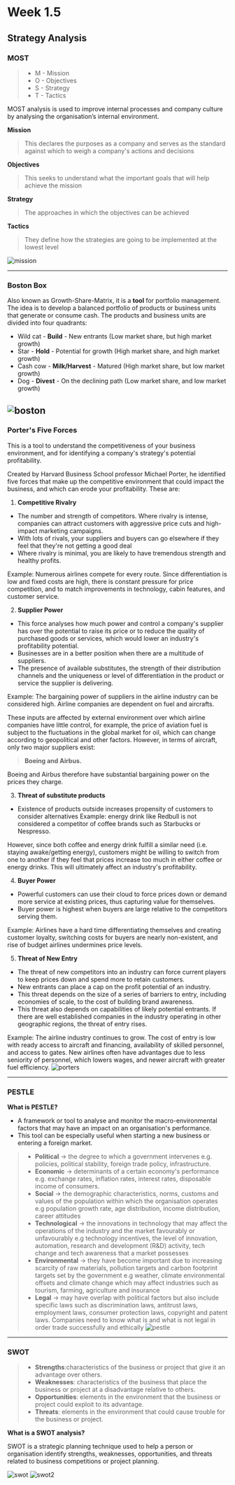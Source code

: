 # Week 1.5 

## Strategy Analysis 

### **MOST** 
> * M - Mission 
> * O - Objectives
> * S - Strategy
> * T - Tactics
>
MOST analysis is used to improve internal processes and company culture by analysing the organisation’s internal environment. 
>
**Mission**
> This declares the purposes as a company and serves as the standard against which to weigh a company's actions and decisions

**Objectives**
> This seeks to understand what the important goals that will help achieve the mission

**Strategy**
>The approaches in which the objectives can be achieved

**Tactics**
> They define how the strategies are going to be implemented at the lowest level

![mission](./images/mission.jpeg)


---
### **Boston Box** ###
Also known as Growth-Share-Matrix, it is a **tool** for portfolio management.
The idea is to develop a balanced portfolio of products or business units that generate or consume cash.
The products and business units are divided into four quadrants:
* Wild cat - **Build** - New entrants (Low market share, but high market growth) 
* Star - **Hold** - Potential for growth (High market share, and high market growth)
* Cash cow - **Milk/Harvest** - Matured (High market share, but low market growth) 
* Dog - **Divest** - On the declining path (Low market share, and low market growth)

![boston](./images/boston.png)
---
### **Porter's Five Forces** ###
This is a tool to understand the competitiveness of your business environment, and for identifying a company's strategy's potential profitability. 

Created by Harvard Business School professor Michael Porter, he identified five forces that make up the competitive environment that could impact the business, and which can erode your profitability. These are:

1. **Competitive Rivalry**
- The number and strength of competitors. Where rivalry is intense, companies can attract customers with aggressive price cuts and high-impact marketing campaigns. 
- With lots of rivals, your suppliers and buyers can go elsewhere if they feel that they're not getting a good deal
- Where rivalry is minimal, you are likely to have tremendous strength and healthy profits.

Example: Numerous airlines compete for every route. Since differentiation is low and fixed costs are high, there is constant pressure for price competition, and to match improvements in technology, cabin features, and customer service.

2. **Supplier Power**
- This force analyses how much power and control a company's supplier has over the potential to raise its price or to reduce the quality of purchased goods or services, which would lower an industry's profitability potential. 
- Businesses are in a better position when there are a multitude of suppliers.
- The presence of available substitutes, the strength of their distribution channels and the uniqueness or level of differentiation in the product or service the supplier is delivering.

Example: The bargaining power of suppliers in the airline industry can be considered high. Airline companies are dependent on fuel and aircrafts. 

These inputs are affected by external environment over which airline companies have little control, for example, the price of aviation fuel is subject to the fluctuations in the global market for oil, which can change according to geopolitical and other factors.
However, in terms of aircraft, only two major suppliers exist:
 
> **Boeing and Airbus.**

Boeing and Airbus therefore have substantial bargaining power on the prices they charge.

3. **Threat of substitute products**
- Existence of products outside increases propensity of customers to consider alternatives
Example: energy drink like Redbull is not considered a competitor of coffee brands such as Starbucks or Nespresso. 

However, since both coffee and energy drink fulfill a similar need (i.e. staying awake/getting energy), customers might be willing 
to switch from one to another if they feel that prices increase too much in either coffee or energy drinks. This will ultimately affect an industry's profitability. 

4. **Buyer Power**
- Powerful customers can use their cloud to force prices down or demand more service at existing prices, thus capturing value for themselves.
- Buyer power is highest when buyers are large relative to the competitors serving them.

Example: Airlines have a hard time differentiating themselves and creating customer loyalty, switching costs for buyers are nearly non-existent, and rise of budget airlines undermines price levels.

5. **Threat of New Entry**
- The threat of new competitors into an industry can force current players to keep prices down and spend more to retain customers.
- New entrants can place a cap on the profit potential of an industry.
- This threat depends on the size of a series of barriers to entry, including economies of scale, to the cost of building brand awareness. 
- This threat also depends on capabilities of likely potential entrants. If there are well established companies in the industry operating in other geographic regions, the threat of entry rises.

Example: The airline industry continues to grow. The cost of entry is low with ready access to aircraft and financing, availability of skilled personnel, and access to gates. New airlines often have advantages due to less seniority of personnel, which lowers wages, and newer aircraft with greater fuel efficiency. 
![porters](./images/porters.jpg)

---
### **PESTLE**
**What is PESTLE?**

* A framework or tool to analyse and monitor the macro-environmental factors that may have an impact on an organisation's performance.
* This tool can be especially useful when starting a new business or entering a foreign market.
> * **Political** -> the degree to which a government intervenes e.g. policies, political stability, foreign trade policy, infrastructure.
> * **Economic** -> determinants of a certain economy's performance e.g. exchange rates, inflation rates, interest rates, disposable income of consumers.
> * **Social** -> the demographic characteristics, norms, customs and values of the population within which the organisation operates e.g population growth rate, age distribution, income distribution, career attitudes
> * **Technological** -> the innovations in technology that may affect the operations of the industry and the market favourably or unfavourably e.g technology incentives, the level of innovation, automation, research and development (R&D) activity, tech change and tech awareness that a market possesses
> * **Environmental** -> they have become important due to increasing scarcity of raw materials, pollution targets and carbon footprint targets set by the government e.g weather, climate environmental offsets and climate change which may affect industries such as tourism, farming, agriculture and insurance
> * **Legal** -> may have overlap with political factors but also include specific laws such as discrimination laws, antitrust laws, employment laws, consumer protection laws, copyright and patent laws. Companies need to know what is and what is not legal in order trade successfully and ethically
![pestle](./images/pestle.png) 

---
### **SWOT**

> * **Strengths**:characteristics of the business or project that give it an advantage over others.
> * **Weaknesses**: characteristics of the business that place the business or project at a disadvantage relative to others.
> * **Opportunities**: elements in the environment that the business or project could exploit to its advantage.
> * **Threats**: elements in the environment that could cause trouble for the business or project.

**What is a SWOT analysis?**

SWOT is a strategic planning technique used to help a person or organisation identify strengths, weaknesses, opportunities, and threats related to business competitions or project planning.

![swot](./images/swit.png) ![swot2](./images/swot-analysis-header1.png)





